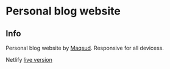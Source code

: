 # Personal blog website
## Info
Personal blog website by [Maqsud](https://www.github.com/maqsudcoder). Responsive for all devicess.

Netlify [live version](https://www.google.com)
